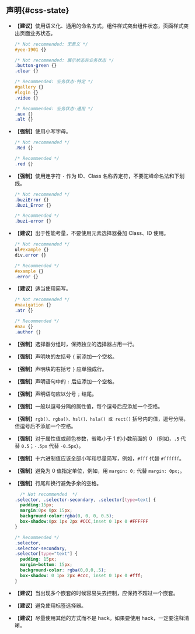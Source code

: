 ## 声明{#css-state}
- 【**建议**】使用语义化、通用的命名方式，组件样式突出组件状态，页面样式突出页面业务状态。

  ```css
  /* Not recommended: 无意义 */
  #yee-1901 {}

  /* Not recommended: 展示状态非业务状态 */
  .button-green {}
  .clear {}

  /* Recommended: 业务状态-特定 */
  #gallery {}
  #login {}
  .video {}

  /* Recommended: 业务状态-通用 */
  .aux {}
  .alt {}
  ```
  
- 【**强制**】使用小写字母。

  ```css
  /* Not recommended */
  .Red {}
  
  /* Recommended */
  .red {}
  ```

- 【**强制**】使用连字符 `-` 作为 ID、Class 名称界定符，不要驼峰命名法和下划线。

  ```css
  /* Not recommended */
  .buziError {}
  .Buzi_Error {}
  
  /* Recommended */
  .buzi-error {}
  ```

- 【**建议**】出于性能考量，不要使用元素选择器叠加 Class、ID 使用。

  ```css
  /* Not recommended */
  ul#example {}
  div.error {}
  
  /* Recommended */
  #example {}
  .error {}
  ```
    
- 【**建议**】适当使用简写。

    ```css
    /* Not recommended */
    #navigation {}
    .atr {}
    
    /* Recommended */
    #nav {}
    .author {}
    ```

- 【**强制**】选择器分组时，保持独立的选择器占用一行。
- 【**强制**】声明块的左括号 `{` 前添加一个空格。
- 【**强制**】声明块的右括号 `}` 应单独成行。
- 【**强制**】声明语句中的 `:` 后应添加一个空格。
- 【**强制**】声明语句应以分号 `;` 结尾。
- 【**强制**】一般以逗号分隔的属性值，每个逗号后应添加一个空格。
- 【**强制**】`rgb()、rgba()、hsl()、hsla() 或 rect()` 括号内的值，逗号分隔，但逗号后不添加一个空格。
- 【**强制**】对于属性值或颜色参数，省略小于 1 的小数前面的 0 （例如，`.5` 代替 `0.5`；`-.5px` 代替 `-0.5px`）。
- 【**强制**】十六进制值应该全部小写和尽量简写，例如，`#fff` 代替 `#ffffff`。
- 【**强制**】避免为 0 值指定单位，例如，用 `margin: 0;` 代替 `margin: 0px;`。
- 【**强制**】行尾和换行避免多余的空格。

  ```css
    /* Not recommended  */
  .selector, .selector-secondary, .selector[type=text] {
    padding:15px;
    margin:0px 0px 15px;
    background-color:rgba(0, 0, 0, 0.5);
    box-shadow:0px 1px 2px #CCC,inset 0 1px 0 #FFFFFF
  }

  /* Recommended */
  .selector,
  .selector-secondary,
  .selector[type="text"] {
    padding: 15px;
    margin-bottom: 15px;
    background-color: rgba(0,0,0,.5);
    box-shadow: 0 1px 2px #ccc, inset 0 1px 0 #fff;
  }
  ```
- 【**建议**】当出现多个嵌套的时候容易失去控制，应保持不超过一个嵌套。
- 【**建议**】避免使用标签选择器。
- 【**建议**】尽量使用其他的方式而不是 hack。如果要使用 hack，一定要注释清晰。